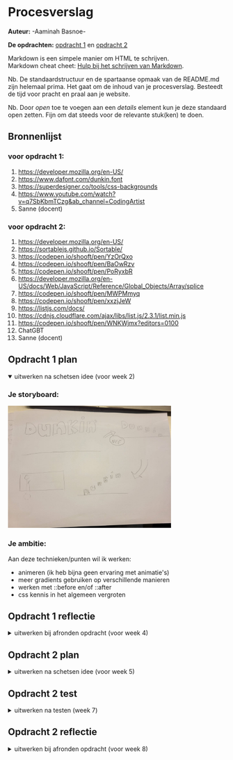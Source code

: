 # Procesverslag
**Auteur:** -Aaminah Basnoe-

**De opdrachten:** [opdracht 1](opdracht1/index.html) en [opdracht 2](opdracht2/index.html)


Markdown is een simpele manier om HTML te schrijven.  
Markdown cheat cheet: [Hulp bij het schrijven van Markdown](https://github.com/adam-p/markdown-here/wiki/Markdown-Cheatsheet).

Nb. De standaardstructuur en de spartaanse opmaak van de README.md zijn helemaal prima. Het gaat om de inhoud van je procesverslag. Besteedt de tijd voor pracht en praal aan je website.

Nb. Door *open* toe te voegen aan een *details* element kun je deze standaard open zetten. Fijn om dat steeds voor de relevante stuk(ken) te doen.



## Bronnenlijst
  ### voor opdracht 1:
  1. https://developer.mozilla.org/en-US/ 
  2. https://www.dafont.com/dunkin.font 
  3. https://superdesigner.co/tools/css-backgrounds
  4. https://www.youtube.com/watch?v=q7SbKbmTCzg&ab_channel=CodingArtist
  5. Sanne (docent)
  
  ### voor opdracht 2:
  1. https://developer.mozilla.org/en-US/
  2. https://sortablejs.github.io/Sortable/
  3. https://codepen.io/shooft/pen/YzOrQxo
  4. https://codepen.io/shooft/pen/BaOwRzv
  5. https://codepen.io/shooft/pen/PoRyxbR
  6. https://developer.mozilla.org/en-US/docs/Web/JavaScript/Reference/Global_Objects/Array/splice
  7. https://codepen.io/shooft/pen/MWPMmyq
  8. https://codepen.io/shooft/pen/xxzjJeW
  9. https://listjs.com/docs/
  10. https://cdnjs.cloudflare.com/ajax/libs/list.js/2.3.1/list.min.js
  11. https://codepen.io/shooft/pen/WNKWjmx?editors=0100
  12. ChatGBT
  13. Sanne (docent)



## Opdracht 1 plan

<details open>
  <summary>uitwerken na schetsen idee (voor week 2)</summary>


  ### Je storyboard:
  <img src="readme-images/storyboard-fvd.jpeg" width="375px" alt="storyboard voor opdracht 1">


  ### Je ambitie: 
  Aan deze technieken/punten wil ik werken:
  - animeren (ik heb bijna geen ervaring met animatie's)
  - meer gradients gebruiken op verschillende manieren
  - werken met ::before en/of ::after
  - css kennis in het algemeen vergroten
 
</details>



## Opdracht 1 reflectie

<details>
  <summary>uitwerken bij afronden opdracht (voor week 4)</summary>


  ### Je uitkomst - karakteristiek screenshot(s):
  <img src="readme-images/animatie-foto1.jpg" width="375px" alt="uitomst opdracht 1">
  <img src="readme-images/animatie-foto2.jpg" width="375px" alt="uitomst opdracht 1">
  <img src="readme-images/animatie-foto3.jpg" width="375px" alt="uitomst opdracht 1">
  <img src="readme-images/animatie-foto4.jpg" width="375px" alt="uitomst opdracht 1">


  ### Dit ging goed/Heb ik geleerd: 
  Korte omschrijving met plaatje(s)
  Ik ben over het algemeen best wel tevreden over mijn werk. Ik ben veel vooruit gekomen in vormgeven met CSS. Ik had nog niet echt gewerkt met CSS background patterns, dus dat vond ik wel leuk om te leren en om mee te oefenen. Ook het animatie-gedeelte ben ik tevreden mee. Ik had voor dit vak nog weinig ervaring met animeren in CSS, dus hier heb ik zeker veel over geleerd. Verder is het me gelukt een light/dark mode te maken.

  <img src="readme-images/background-patterns.png" width="375px" alt="top">


  ### Dit was lastig/Is niet gelukt:
  Korte omschrijving met plaatje(s)
  Wat ik erg lastig vond, was het maken van de golf die omhoog gaat. Ik heb echt heel veel tijd besteed aan dingen proberen met gradients. Ook had ik veel op internet gezocht, maar die maakten zowat allemaal gebruik van svg's of een generator. Ik ben er wel tevreden mee want het ziet er niet verkeerd uit, maar uiteindelijk is het toch niet helemaal geworden wat ik wilde. 

  <img src="readme-images/golf.png" width="375px" alt="bummer">
</details>



## Opdracht 2 plan

<details>
  <summary>uitwerken na schetsen idee (voor week 5)</summary>


  ### Je ontwerp:
  <img src="readme-images/ontwerp-kleinscherm.jpg" width="375px" alt="ontwerp opdracht 2">
  <img src="readme-images/ontwerp-grootscherm.jpg" width="375px" alt="ontwerp opdracht 2">


  ### Je ambitie: 
  Aan deze technieken/punten wil ik werken:
  - Javascript skills verbeteren
  - API
  - Dingen toevoegen aan een lijstje
  - Met een randomizer een spelletje maken
  - zoekfunctie laten werken
  - Leren hoe libraries werken en toepassen
</details>



## Opdracht 2 test

<details>
  <summary>uitwerken na testen (week 7)</summary>

  Neem minimaal 5 bevindingen op:



  ### Bevinding 1:
  Randomizer laten werken ook nadat je al een pokemon hebt geraden, niet alleen in het begin.

  #### oplossing:
  De math random en math floor code die ervoor zorgen dat je een rondom getal krijgt heb ik in een functie gezet, waardoor er niet maar 1 keer een random getal wordt gegenereerd als je die code niet in een functie zet. 



  ### Bevinding 2:
  Guess button disablen als de input leeg is.

  #### oplossing:
  Ik heb een functie aangemaakt die checkt of de inputvalue leeg is of niet. Eerst had ik het niet in een functie gezet, waardoor het maar 1 keer werd gechecked.



  ### Bevinding 3:
  Ervoor zorgen dat elke pokemon maar 1 keer voorkomt

  #### oplossing:
  als de pokemon is geraden wordt deze uit de array gegooid door middel van splice. Hierdoor komt de pokemon niet meer terug als hij al geraden is.



  ### Bevinding 4:
  Meerdere data in een array stoppen, waardoor je niet elke pokemon apart moet koppelen aan het plaatje.

  #### oplossing:
  ik heb een var aangemaakt met {} deze haken waar je meerdere data in kan stoppen dat bij elkaar hoort. Hiermee hoef je niet per pokemon de naam aan het plaatje te linken zoals ik dat eerst deed. 



  ### Bevinding 5:
  Met javascript de html van de list item toevoegen als je op de like button klikt.

  #### oplossing:
  Ik heb een nieuwe var aangemaakt waarin de html elementen van de lijst zitten. De if else functie checkt als je op de like button klikt of de pokemon al in de lijst zit, zo niet dan wordt de html toegevoegd, en anders wordt de list item eruit gehaald. 

</details>



## Opdracht 2 reflectie

<details>
  <summary>uitwerken bij afronden opdracht (voor week 8)</summary>

  ### Je uitkomst - karakteristiek screenshot(s):
  <img src="readme-images/uitkomst1.jpg" width="375px" alt="uitkomst opdracht 2">
  <img src="readme-images/uitkomst2.jpg" width="375px" alt="uitkomst opdracht 2">
  <img src="readme-images/uitkomst3.jpg" width="375px" alt="uitkomst opdracht 2">
  <img src="readme-images/uitkomst4.jpg" width="375px" alt="uitkomst opdracht 2">


  ### Dit ging goed/Heb ik geleerd: 
  Het spelletje werkt. Daar ben ik blij mee. Je krijgt in het begin een random pokemon in het zwart en je moet raden welke het is. Raad je het verkeerd dan komt er "wrong" te staan en raad je het goed dan krijg je een punt en kan je de geraden pokemon toevoegen aan je lijst. Je kan hem ook weer verwijderen als je nog een keer op het hartje klikt. Je kan vervolgens op 'next pokemon' klikken en dan krijg je de volgende random pokemon te zien, terwijl de vorige eruit wordt gehaald (omdat je die dan al hebt geraden). Ik ben ook blij met de uitklapbare lijst (ik had hiervoor nog nooit een hamburgermenu gemaakt in css) en dat deze naast het spelletje komt te staan vanaf een bepaalde grootte. Verder heb ik geleerd hoe een API werkt en hoe je libraries kunt gebruiken (ookal was dit niet helemaal gelukt, zie volgende alinea).

  <img src="readme-images/spelletje.jpg" width="375px" alt="top">


  ### Dit was lastig/Is niet gelukt:
  Ik heb heel veel gestruggled met de zoekfunctie en die is uiteindelijk ook niet gelukt. Ik heb zelfs chatGBT gevraagd om mij te helpen, maar daar werd ik ook niet wijzer van. Ik denk dat het lag aan dat ik niet wilde zoeken in een al bestaande HTML lijst, maar in een die gemaakt was met javascript. Ik heb veel dingen geprobeerd, ook zonder de library, maar het werkte niet. Ik probeerde ook met de library een array aan te maken en daar in te zoeken, en dat deed de zoekfunctie het wel, alleen staat de lijst er dan altijd, i.p.v. alleen wanneer je ze hebt toegevoegd met de like button. Het lukte niet om deze 2 functies te combineren. Ook wilde ik dat je de kaartjes naar de vuilisbak kon slepen en dat de kaart dan verdwijnt, maar dat was ook niet gelukt. Ik probeerde het met de sortable library, maar het lukte niet om de kaart te laten verdwijnen. Het was wel gelukt om de kaarten in de lijst zelf te verplaatsen. 

  <img src="readme-images/zoekfunctie.jpg" width="375px" alt="bummer">
  <img src="readme-images/deletefunctie.jpg" width="375px" alt="bummer">
</details>